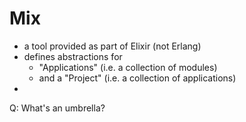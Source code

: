 # Mix

- a tool provided as part of Elixir (not Erlang)
- defines abstractions for 
  - "Applications" (i.e. a collection of modules)
  - and a "Project" (i.e. a collection of applications)
-


Q: What's an umbrella?
